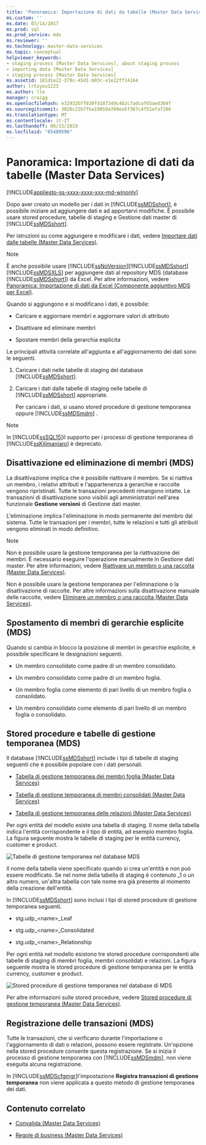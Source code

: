 ```yaml
---
title: 'Panoramica: Importazione di dati da tabelle (Master Data Services) | Microsoft Docs'
ms.custom: ''
ms.date: 03/14/2017
ms.prod: sql
ms.prod_service: mds
ms.reviewer: ''
ms.technology: master-data-services
ms.topic: conceptual
helpviewer_keywords:
- staging process [Master Data Services], about staging process
- importing data [Master Data Services]
- staging process [Master Data Services]
ms.assetid: 181d1e22-379c-45d1-b03c-e1e22ff14164
author: lrtoyou1223
ms.author: lle
manager: craigg
ms.openlocfilehash: e32932bff030fd187349c4b2c7adcaf65aed304f
ms.sourcegitcommit: 3026c22b7fba19059a769ea5f367c4f51efaf286
ms.translationtype: MT
ms.contentlocale: it-IT
ms.lasthandoff: 06/15/2019
ms.locfileid: "65489596"
---
```

# <a name="overview-importing-data-from-tables-master-data-services"></a>Panoramica: Importazione di dati da tabelle (Master Data Services)

[!INCLUDE[appliesto-ss-xxxx-xxxx-xxx-md-winonly](../includes/appliesto-ss-xxxx-xxxx-xxx-md-winonly.md)]

  Dopo aver creato un modello per i dati in [!INCLUDE[ssMDSshort](../includes/ssmdsshort-md.md)], è possibile iniziare ad aggiungere dati e ad apportarvi modifiche.   È possibile usare stored procedure, tabelle di staging e Gestione dati master di [!INCLUDE[ssMDSshort](../includes/ssmdsshort-md.md)].  
  
 Per istruzioni su come aggiungere e modificare i dati, vedere [Importare dati dalle tabelle &#40;Master Data Services&#41;](../master-data-services/import-data-from-tables-master-data-services.md).  
  
> [!NOTE]
>  È anche possibile usare [!INCLUDE[ssNoVersion](../includes/ssnoversion-md.md)][!INCLUDE[ssMDSshort](../includes/ssmdsshort-md.md)][!INCLUDE[ssMDSXLS](../includes/ssmdsxls-md.md)] per aggiungere dati al repository MDS (database [!INCLUDE[ssMDSshort](../includes/ssmdsshort-md.md)]) da Excel. Per altre informazioni, vedere [Panoramica: Importazione di dati da Excel &#40;Componente aggiuntivo MDS per Excel&#41;](../master-data-services/microsoft-excel-add-in/overview-importing-data-from-excel-mds-add-in-for-excel.md).  
  
 Quando si aggiungono e si modificano i dati, è possibile:  
  
-   Caricare e aggiornare membri e aggiornare valori di attributo  
  
-   Disattivare ed eliminare membri  
  
-   Spostare membri della gerarchia esplicita  
  
 Le principali attività correlate all'aggiunta e all'aggiornamento dei dati sono le seguenti.  
  
1.  Caricare i dati nelle tabelle di staging del database [!INCLUDE[ssMDSshort](../includes/ssmdsshort-md.md)].  
  
2.  Caricare i dati dalle tabelle di staging nelle tabelle di [!INCLUDE[ssMDSshort](../includes/ssmdsshort-md.md)] appropriate.  
  
     Per caricare i dati, si usano stored procedure di gestione temporanea oppure [!INCLUDE[ssMDSmdm](../includes/ssmdsmdm-md.md)] .  
  
> [!NOTE]  
>  In [!INCLUDE[ssSQL15](../includes/sssql15-md.md)]il supporto per i processi di gestione temporanea di [!INCLUDE[ssKilimanjaro](../includes/sskilimanjaro-md.md)] è deprecato.  
  
## <a name="deactivating-and-deleting-members-mds"></a>Disattivazione ed eliminazione di membri (MDS)  
 La disattivazione implica che è possibile riattivare il membro. Se si riattiva un membro, i relativi attributi e l'appartenenza a gerarchie e raccolte vengono ripristinati. Tutte le transazioni precedenti rimangono intatte. Le transazioni di disattivazione sono visibili agli amministratori nell'area funzionale **Gestione versioni** di Gestione dati master.  
  
 L'eliminazione implica l'eliminazione in modo permanente del membro dal sistema. Tutte le transazioni per i membri, tutte le relazioni e tutti gli attributi vengono eliminati in modo definitivo.  
  
> [!NOTE]  
>  Non è possibile usare la gestione temporanea per la riattivazione dei membri. È necessario eseguire l'operazione manualmente in Gestione dati master. Per altre informazioni, vedere [Riattivare un membro o una raccolta &#40;Master Data Services&#41;](../master-data-services/reactivate-a-member-or-collection-master-data-services.md).  
>   
>  Non è possibile usare la gestione temporanea per l'eliminazione o la disattivazione di raccolte. Per altre informazioni sulla disattivazione manuale delle raccolte, vedere [Eliminare un membro o una raccolta &#40;Master Data Services&#41;](../master-data-services/delete-a-member-or-collection-master-data-services.md).  
  
## <a name="moving-explicit-hierarchy-members-mds"></a>Spostamento di membri di gerarchie esplicite (MDS)  
 Quando si cambia in blocco la posizione di membri in gerarchie esplicite, è possibile specificare le designazioni seguenti.  
  
-   Un membro consolidato come padre di un membro consolidato.  
  
-   Un membro consolidato come padre di un membro foglia.  
  
-   Un membro foglia come elemento di pari livello di un membro foglia o consolidato.  
  
-   Un membro consolidato come elemento di pari livello di un membro foglia o consolidato.  
  
## <a name="staging-tables-and-stored-procedures-mds"></a>Stored procedure e tabelle di gestione temporanea (MDS)  
 Il database [!INCLUDE[ssMDSshort](../includes/ssmdsshort-md.md)] include i tipi di tabelle di staging seguenti che è possibile popolare con i dati personali.  
  
-   [Tabella di gestione temporanea dei membri foglia &#40;Master Data Services&#41;](../master-data-services/leaf-member-staging-table-master-data-services.md)  
  
-   [Tabella di gestione temporanea di membri consolidati &#40;Master Data Services&#41;](../master-data-services/consolidated-member-staging-table-master-data-services.md)  
  
-   [Tabella di gestione temporanea delle relazioni &#40;Master Data Services&#41;](../master-data-services/relationship-staging-table-master-data-services.md)  
  
 Per ogni entità del modello esiste una tabella di staging. Il nome della tabella indica l'entità corrispondente e il tipo di entità, ad esempio membro foglia. La figura seguente mostra le tabelle di staging per le entità currency, customer e product.  
  
 ![Tabelle di gestione temporanea nel database MDS](../master-data-services/media/mds-staging-tables.png "Tabelle di gestione temporanea nel database MDS")  
  
 Il nome della tabella viene specificato quando si crea un'entità e non può essere modificato. Se nel nome della tabella di staging è contenuto _1 o un altro numero, un'altra tabella con tale nome era già presente al momento della creazione dell'entità.  
  
 In [!INCLUDE[ssMDSshort](../includes/ssmdsshort-md.md)] sono inclusi i tipi di stored procedure di gestione temporanea seguenti.  
  
-   stg.udp_\<name>_Leaf  
  
-   stg.udp_\<name>_Consolidated  
  
-   stg.udp_\<name>_Relationship  
  
 Per ogni entità nel modello esistono tre stored procedure corrispondenti alle tabelle di staging di membri foglia, membri consolidati e relazioni.  La figura seguente mostra le stored procedure di gestione temporanea per le entità currency, customer e product.  
  
 ![Stored procedure di gestione temporanea nel database di MDS](../master-data-services/media/mds-staging-storedprocedures.png "Stored procedure di gestione temporanea nel database di MDS")  
  
 Per altre informazioni sulle stored procedure, vedere [Stored procedure di gestione temporanea &#40;Master Data Services&#41;](../master-data-services/staging-stored-procedure-master-data-services.md).  
  
## <a name="logging-transactions-mds"></a>Registrazione delle transazioni (MDS)  
 Tutte le transazioni, che si verificano durante l'importazione o l'aggiornamento di dati o relazioni, possono essere registrate. Un'opzione nella stored procedure consente questa registrazione. Se si inizia il processo di gestione temporanea con [!INCLUDE[ssMDSmdm](../includes/ssmdsmdm-md.md)], non viene eseguita alcuna registrazione.  
  
 In [!INCLUDE[ssMDScfgmgr](../includes/ssmdscfgmgr-md.md)]l'impostazione **Registra transazioni di gestione temporanea** non viene applicata a questo metodo di gestione temporanea dei dati.  
  
## <a name="related-content"></a>Contenuto correlato  
  
-   [Convalida &#40;Master Data Services&#41;](../master-data-services/validation-master-data-services.md)  
  
-   [Regole di business &#40;Master Data Services&#41;](../master-data-services/business-rules-master-data-services.md)  
  
  
